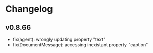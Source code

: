 # Changelog

## v0.8.66

- fix(agent): wrongly updating property "text"
- fix(DocumentMessage): accessing inexistant property "caption"
